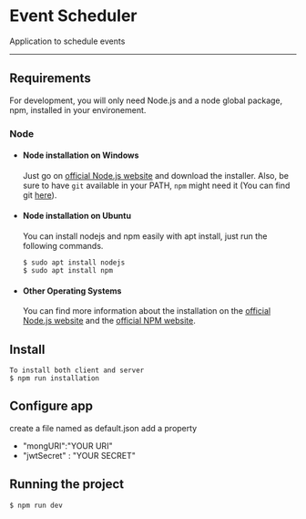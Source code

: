 
# Event Scheduler

Application to schedule events 

---
## Requirements

For development, you will only need Node.js and a node global package, npm, installed in your environement.

### Node
- #### Node installation on Windows

  Just go on [official Node.js website](https://nodejs.org/) and download the installer.
Also, be sure to have `git` available in your PATH, `npm` might need it (You can find git [here](https://git-scm.com/)).

- #### Node installation on Ubuntu

  You can install nodejs and npm easily with apt install, just run the following commands.

      $ sudo apt install nodejs
      $ sudo apt install npm

- #### Other Operating Systems
  You can find more information about the installation on the [official Node.js website](https://nodejs.org/) and the [official NPM website](https://npmjs.org/).


## Install

    To install both client and server
    $ npm run installation

## Configure app
  create a file named as default.json
  add a property 
  - "mongURI":"YOUR URI" 
  - "jwtSecret" : "YOUR SECRET"
  
## Running the project

    $ npm run dev

